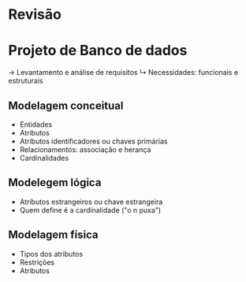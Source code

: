 # Revisão

# Projeto de Banco de dados
 → Levantamento e análise de requisitos
  ↳ Necessidades: funcionais e estruturais
## Modelagem conceitual
  * Entidades
  * Atributos
  * Atributos identificadores ou chaves primárias
  * Relacionamentos: associação e herança
  * Cardinalidades
## Modelegem lógica
  * Atributos estrangeiros ou chave estrangeira
  * Quem define é a cardinalidade ("o n puxa")
## Modelagem física
  * Tipos dos atributos
  * Restrições
  * Atributos
